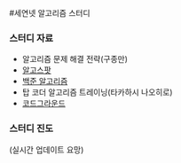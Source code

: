 #세연넷 알고리즘 스터디

### 스터디 자료
- 알고리즘 문제 해결 전략(구종만)
- [알고스팟](https://algospot.com)
- [백준 알고리즘](https://www.acmicpc.net/)
- 탑 코더 알고리즘 트레이닝(타카하시 나오히로)
- [코드그라운드](https://www.codeground.org/)

### 스터디 진도
(실시간 업데이트 요망)
